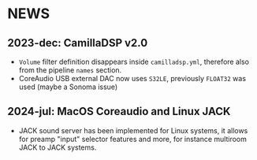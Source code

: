 # NEWS

## 2023-dec: CamillaDSP v2.0

- `Volume` filter definition disappears inside `camilladsp.yml`, therefore also from the pipeline `names` section.
- CoreAudio USB external DAC now uses `S32LE`, previously `FLOAT32` was used (maybe a Sonoma issue)

## 2024-jul: MacOS Coreaudio and Linux JACK

- JACK sound server has been implemented for Linux systems, it allows for preamp "input" selector features and more, for instance multiroom JACK to JACK systems.
